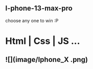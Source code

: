 ## I-phone-13-max-pro 
choose any one to win :P 
# Html | Css | JS ...
![](image/Iphone_X .png)
-------------------------------------
